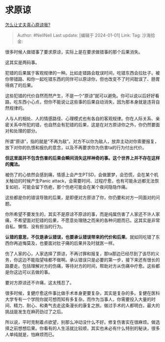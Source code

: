 # 求原谅

[怎么让丈夫真心原谅我?](https://www.zhihu.com/question/634197854/answer/3345589017)

> Author: #NellNell
> Last update: [编辑于 2024-01-01]
> Link:
> Tag:
> 沙海拾金:

很多时候人做错事了要求原谅，实际上是在要求做错事的那个后果消失。

这其实是两码事。

犯错的后果属于客观规律的一种。比如走错路会耽误时间，吃错东西会拉肚子。被你带错路、和你一起吃错东西的同伴可以原谅你，但也改变不了时间耽误了、肠胃得病了的后果。

这些犯错的代价自然而然产生，不是一个“原谅”就可以避免。你可以说以后好好看路，吃东西小心点，但你不能说让这些事的后果自动消失，因为那本身就是违背自然规律的。

人与人的相处、人的情感路径、心理模式也有各自的客观规律。你在人际关系、亲密关系中所犯的错，也自然会有犯错的后果，这是在对方原谅你之外，你仍然要面对和处理的部分。

所谓“原谅”，指的就是“不再为敌”。对方不以你为敌人，放弃主动对你索要报复，放下对你的仇恨和报仇的意念，以及不再要求你为伤害ta的行为付出代价。

**但这里面并不包含伤害的后果会瞬间消失这样神奇的事。这个世界上并不存在这样的魔法。**

被伤了的心依然会感到痛，情感上会产生PTSD，会做噩梦，会恐慌，会在某个机关触动的时候产生Panic attack，会需要时间、过程疗愈，也有可能永远都无法恢复如初，可能会留下伤疤，那个伤疤可能会在某个夜间隐隐作痛。

这些都是你的错误导致的后果，是即便对方原谅了你，你仍要和对方一同面对的问题。

你所希望不要发生的，其实不是原谅不原谅的事，而是纯属伤害了人家还不许人家痛，不希望面对犯错的后果，不愿意处理随之而来的各种问题而已。这其实是非常自私、懒惰、没有担当的行为。

**认错的意思，不仅是承认错误，也要承认错误带来的代价和后果**。就如同吃错了东西你再追悔莫及，也要面对肚子痛的后果并及时就医一样。

伤了人家的心，人家选择了原谅，不再讨罪和报复，那ta那边已经尽到了该尽的义务，你这边不能指望啥都不做啊。承认错误只是必要的第一步，接下来还有很长的路要走。包括理解对方的伤痛，等待对方的时间，帮助对方从伤痛中疗愈。这些都是你这边可以去做的事。

要对方原谅还不许痛，这太残忍了。

很多时候，复健疗愈这件事比做手术本身更要复杂，其实是复杂的多。复健在医科大学专有一个学院你就可想而知有多复杂。而作为当事人，你需要投入大量的时间、精力、耐心、和勇气去走这条漫长的康复之旅。做过手术的人都明白，最大的挑战是发生在麻药劲过了之后。

所以说，平时克制着点欲望，别那么冲动没什么不好。修复伤害实在很麻烦。做选择之前想想后果。你看有的人生活就比较顺，其实也未必有什么特别的秘诀，很多人单纯就是，怕麻烦而已。
